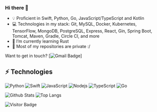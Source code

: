 ### Hi there 👋

- 💡 Proficient in Swift, Python, Go, JavaScript/TypeScript and Kotlin
- 💻 Technologies in my stack: Git, MySQL, Docker, Kubernetes, TensorFlow, MongoDB, PostgreSQL, Express, React, Gin, Spring Boot, Tomcat, Maven, Gradle, Circle CI, and more
- 🌱 I’m currently learning Rust
- 🚨 Most of my repositories are private :/


Want to get in touch?
[![Gmail Badge](https://img.shields.io/badge/-tkruer@gmail.com-c14438?style=flat-square&logo=Gmail&logoColor=white&link=mailto:tkruer@gmail.com)]

## ⚡ Technologies

![Python](https://img.shields.io/badge/-Python-black?style=flat-square&logo=Python)
![Swift](https://img.shields.io/badge/swift-F54A2A?style=for-the-badge&logo=swift&logoColor=white)
![JavaScript](https://img.shields.io/badge/-JavaScript-black?style=flat-square&logo=javascript)
![Nodejs](https://img.shields.io/badge/-Nodejs-black?style=flat-square&logo=Node.js)
![TypeScript](https://img.shields.io/badge/-TypeScript-007ACC?style=flat-square&logo=typescript)
![Go](https://img.shields.io/badge/go-%2300ADD8.svg?style=for-the-badge&logo=go&logoColor=white)


![Github Stats](https://github-readme-stats.vercel.app/api?username=tkruer&count_private=true&show_icons=true&include_all_commits=true)
![Top Langs](https://github-readme-stats.vercel.app/api/top-langs/?username=tkruer&hide=TeX&layout=compact)

![Visitor Badge](https://visitor-badge.laobi.icu/badge?page_id=tkruer.aemmadi)
